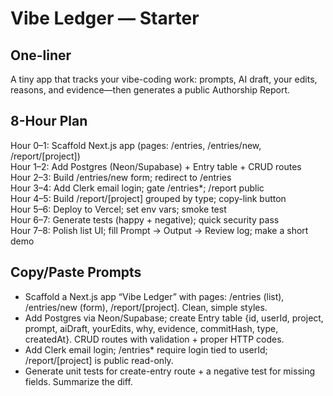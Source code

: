 # Vibe Ledger — Starter

## One-liner
A tiny app that tracks your vibe-coding work: prompts, AI draft, your edits, reasons, and evidence—then generates a public Authorship Report.

## 8-Hour Plan
Hour 0–1: Scaffold Next.js app (pages: /entries, /entries/new, /report/[project])  
Hour 1–2: Add Postgres (Neon/Supabase) + Entry table + CRUD routes  
Hour 2–3: Build /entries/new form; redirect to /entries  
Hour 3–4: Add Clerk email login; gate /entries*; /report public  
Hour 4–5: Build /report/[project] grouped by type; copy-link button  
Hour 5–6: Deploy to Vercel; set env vars; smoke test  
Hour 6–7: Generate tests (happy + negative); quick security pass  
Hour 7–8: Polish list UI; fill Prompt → Output → Review log; make a short demo

## Copy/Paste Prompts
- Scaffold a Next.js app “Vibe Ledger” with pages: /entries (list), /entries/new (form), /report/[project]. Clean, simple styles.
- Add Postgres via Neon/Supabase; create Entry table {id, userId, project, prompt, aiDraft, yourEdits, why, evidence, commitHash, type, createdAt}. CRUD routes with validation + proper HTTP codes.
- Add Clerk email login; /entries* require login tied to userId; /report/[project] is public read-only.
- Generate unit tests for create-entry route + a negative test for missing fields. Summarize the diff.
